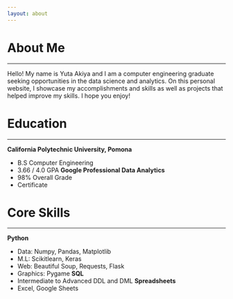 ```yaml
---
layout: about 
---
```


# About Me
---
Hello! My name is Yuta Akiya and I am a computer engineering graduate seeking opportunities in the data science and analytics. 
On this personal website, I showcase my accomplishments and skills as well as projects that helped improve my skills. I hope you enjoy!


# Education
---
**California Polytechnic University, Pomona**
- B.S Computer Engineering
- 3.66 / 4.0 GPA
**Google Professional Data Analytics**
- 98% Overall Grade
- Certificate


# Core Skills  
---
**Python**
- Data: Numpy, Pandas, Matplotlib
- M.L: Scikitlearn, Keras
- Web: Beautiful Soup, Requests, Flask
- Graphics: Pygame
**SQL**  
- Intermediate to Advanced DDL and DML
**Spreadsheets**
- Excel, Google Sheets
